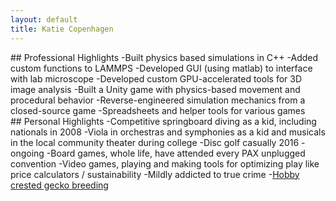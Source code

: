 ```yaml
---
layout: default
title: Katie Copenhagen
---
```


<section>
  ## Professional Highlights
    -Built physics based simulations in C++
    -Added custom functions to LAMMPS
    -Developed GUI (using matlab) to interface with lab microscope
    -Developed custom GPU-accelerated tools for 3D image analysis
    -Built a Unity game with physics-based movement and procedural behavior
    -Reverse-engineered simulation mechanics from a closed-source game
    -Spreadsheets and helper tools for various games
</section>
<section>
  ## Personal Highlights
    -Competitive springboard diving as a kid, including nationals in 2008
    -Viola in orchestras and symphonies as a kid and musicals in the local community theater during college
    -Disc golf casually 2016 - ongoing
    -Board games, whole life, have attended every PAX unplugged convention
    -Video games, playing and making tools for optimizing play like price calculators / sustainability
    -Mildly addicted to true crime
    -<a href="https://www.morphmarket.com/stores/kcopenhagen/" target="_blank" rel="noopener">Hobby crested gecko breeding</a>
</section>
